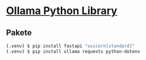 # [Ollama Python Library](https://github.com/ollama/ollama-python)

## Pakete

```bash
(.venv) $ pip install fastapi "uvicorn[standard]"
(.venv) $ pip install ollama requests python-dotenv
```
